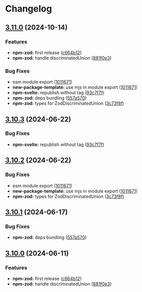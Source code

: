# Changelog

## [3.11.0](https://github.com/kasperskei/reatom/compare/npm-zod-v3.10.3...npm-zod-v3.11.0) (2024-10-14)


### Features

* **npm-zod:** first release ([c664b12](https://github.com/kasperskei/reatom/commit/c664b123f7f28d93f530644eb476feb8d85ff3a9))
* **npm-zod:** handle discriminatedUnion ([881f0e3](https://github.com/kasperskei/reatom/commit/881f0e328a7101c8faa4f2adb2239e6552745061))


### Bug Fixes

* esm module export ([1011671](https://github.com/kasperskei/reatom/commit/10116719dd92d8102352a39e4ed772b8173d8668))
* **new-package-template:** use mjs in module export ([1011671](https://github.com/kasperskei/reatom/commit/10116719dd92d8102352a39e4ed772b8173d8668))
* **npm-svelte:** republish without tag ([93c7f7f](https://github.com/kasperskei/reatom/commit/93c7f7f5ec58247b1b3aec854cd83b0a0ecd6a6c))
* **npm-zod:** deps bundling ([557a570](https://github.com/kasperskei/reatom/commit/557a5700fa13603221d14a563b4e9c7334f9c35e))
* **npm-zod:** types for ZodDiscriminatedUnion ([3c73f8f](https://github.com/kasperskei/reatom/commit/3c73f8feed1dd4345027a1d91032ad85d87c674e))

## [3.10.3](https://github.com/artalar/reatom/compare/npm-zod-v3.10.2...npm-zod-v3.10.3) (2024-06-22)


### Bug Fixes

* **npm-svelte:** republish without tag ([93c7f7f](https://github.com/artalar/reatom/commit/93c7f7f5ec58247b1b3aec854cd83b0a0ecd6a6c))

## [3.10.2](https://github.com/artalar/reatom/compare/npm-zod-v3.10.1...npm-zod-v3.10.2) (2024-06-22)


### Bug Fixes

* esm module export ([1011671](https://github.com/artalar/reatom/commit/10116719dd92d8102352a39e4ed772b8173d8668))
* **new-package-template:** use mjs in module export ([1011671](https://github.com/artalar/reatom/commit/10116719dd92d8102352a39e4ed772b8173d8668))
* **npm-zod:** types for ZodDiscriminatedUnion ([3c73f8f](https://github.com/artalar/reatom/commit/3c73f8feed1dd4345027a1d91032ad85d87c674e))

## [3.10.1](https://github.com/artalar/reatom/compare/npm-zod-v3.10.0...npm-zod-v3.10.1) (2024-06-17)


### Bug Fixes

* **npm-zod:** deps bundling ([557a570](https://github.com/artalar/reatom/commit/557a5700fa13603221d14a563b4e9c7334f9c35e))

## [3.10.0](https://github.com/artalar/reatom/compare/npm-zod-v3.9.0...npm-zod-v3.10.0) (2024-06-11)


### Features

* **npm-zod:** first release ([c664b12](https://github.com/artalar/reatom/commit/c664b123f7f28d93f530644eb476feb8d85ff3a9))
* **npm-zod:** handle discriminatedUnion ([881f0e3](https://github.com/artalar/reatom/commit/881f0e328a7101c8faa4f2adb2239e6552745061))
